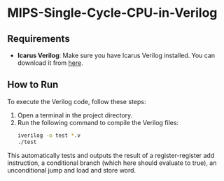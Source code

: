 # MIPS-Single-Cycle-CPU-in-Verilog
## Requirements

- **Icarus Verilog**: Make sure you have Icarus Verilog installed. You can download it from [here](https://steveicarus.github.io/iverilog/).

## How to Run

To execute the Verilog code, follow these steps:

1. Open a terminal in the project directory.
2. Run the following command to compile the Verilog files:
   ```bash
   iverilog -o test *.v
   ./test

This automatically tests and outputs the result of a register-register add instruction, a conditional branch (which here should evaluate to true), an unconditional jump and load and store word.